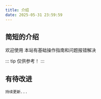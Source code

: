 ```yaml
---
title: 介绍
date: 2025-05-31 23:59:59
---
```


## 简短的介绍

欢迎使用
本站有基础操作指南和问题报错解决

::: tip
仅供参考！
:::

## 有待改进

    持续更新...
